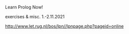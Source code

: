 Learn Prolog Now!

exercises & misc. 1.-2.11.2021

http://www.let.rug.nl/bos/lpn//lpnpage.php?pageid=online

